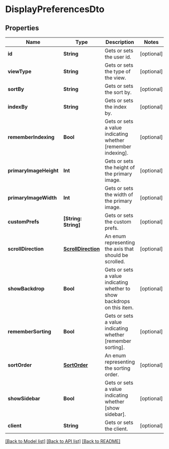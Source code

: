 # DisplayPreferencesDto

## Properties
Name | Type | Description | Notes
------------ | ------------- | ------------- | -------------
**id** | **String** | Gets or sets the user id. | [optional] 
**viewType** | **String** | Gets or sets the type of the view. | [optional] 
**sortBy** | **String** | Gets or sets the sort by. | [optional] 
**indexBy** | **String** | Gets or sets the index by. | [optional] 
**rememberIndexing** | **Bool** | Gets or sets a value indicating whether [remember indexing]. | [optional] 
**primaryImageHeight** | **Int** | Gets or sets the height of the primary image. | [optional] 
**primaryImageWidth** | **Int** | Gets or sets the width of the primary image. | [optional] 
**customPrefs** | **[String: String]** | Gets or sets the custom prefs. | [optional] 
**scrollDirection** | [**ScrollDirection**](ScrollDirection.md) | An enum representing the axis that should be scrolled. | [optional] 
**showBackdrop** | **Bool** | Gets or sets a value indicating whether to show backdrops on this item. | [optional] 
**rememberSorting** | **Bool** | Gets or sets a value indicating whether [remember sorting]. | [optional] 
**sortOrder** | [**SortOrder**](SortOrder.md) | An enum representing the sorting order. | [optional] 
**showSidebar** | **Bool** | Gets or sets a value indicating whether [show sidebar]. | [optional] 
**client** | **String** | Gets or sets the client. | [optional] 

[[Back to Model list]](../README.md#documentation-for-models) [[Back to API list]](../README.md#documentation-for-api-endpoints) [[Back to README]](../README.md)


